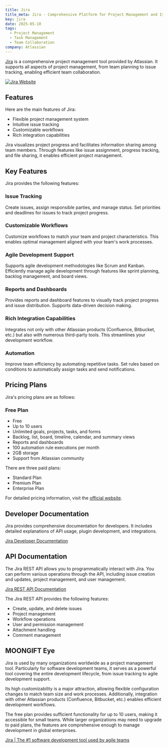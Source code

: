 ```yaml
---
title: Jira
title_meta: Jira - Comprehensive Platform for Project Management and Issue Tracking
key: jira
date: 2025-05-10
tags:
  - Project Management
  - Task Management
  - Team Collaboration
company: Atlassian
---
```


[Jira](https://www.atlassian.com/software/jira) is a comprehensive project management tool provided by Atlassian. It supports all aspects of project management, from team planning to issue tracking, enabling efficient team collaboration.

[![Jira Website](/img/services/jira.jpg)](https://www.atlassian.com/software/jira)

<!--more-->

## Features

Here are the main features of Jira:

- Flexible project management system
- Intuitive issue tracking
- Customizable workflows
- Rich integration capabilities

Jira visualizes project progress and facilitates information sharing among team members. Through features like issue assignment, progress tracking, and file sharing, it enables efficient project management.

## Key Features

Jira provides the following features:

### Issue Tracking

Create issues, assign responsible parties, and manage status. Set priorities and deadlines for issues to track project progress.

### Customizable Workflows

Customize workflows to match your team and project characteristics. This enables optimal management aligned with your team's work processes.

### Agile Development Support

Supports agile development methodologies like Scrum and Kanban. Efficiently manage agile development through features like sprint planning, backlog management, and board views.

### Reports and Dashboards

Provides reports and dashboard features to visually track project progress and issue distribution. Supports data-driven decision making.

### Rich Integration Capabilities

Integrates not only with other Atlassian products (Confluence, Bitbucket, etc.) but also with numerous third-party tools. This streamlines your development workflow.

### Automation

Improve team efficiency by automating repetitive tasks. Set rules based on conditions to automatically assign tasks and send notifications.

## Pricing Plans

Jira's pricing plans are as follows:

### Free Plan

- Free
- Up to 10 users
- Unlimited goals, projects, tasks, and forms
- Backlog, list, board, timeline, calendar, and summary views
- Reports and dashboards
- 100 automation rule executions per month
- 2GB storage
- Support from Atlassian community

There are three paid plans:

- Standard Plan
- Premium Plan
- Enterprise Plan

For detailed pricing information, visit the [official website](https://www.atlassian.com/software/jira/pricing).

## Developer Documentation

Jira provides comprehensive documentation for developers. It includes detailed explanations of API usage, plugin development, and integrations.

[Jira Developer Documentation](https://developer.atlassian.com/cloud/jira/platform/)

## API Documentation

The Jira REST API allows you to programmatically interact with Jira. You can perform various operations through the API, including issue creation and updates, project management, and user management.

[Jira REST API Documentation](https://developer.atlassian.com/cloud/jira/platform/rest/v3/intro/)

The Jira REST API provides the following features:

- Create, update, and delete issues
- Project management
- Workflow operations
- User and permission management
- Attachment handling
- Comment management

## MOONGIFT Eye

Jira is used by many organizations worldwide as a project management tool. Particularly for software development teams, it serves as a powerful tool covering the entire development lifecycle, from issue tracking to agile development support.

Its high customizability is a major attraction, allowing flexible configuration changes to match team size and work processes. Additionally, integration with other Atlassian products (Confluence, Bitbucket, etc.) enables efficient development workflows.

The free plan provides sufficient functionality for up to 10 users, making it accessible for small teams. While larger organizations may need to upgrade to paid plans, the features are comprehensive enough to manage development in global enterprises.

[Jira | The #1 software development tool used by agile teams](https://www.atlassian.com/software/jira)